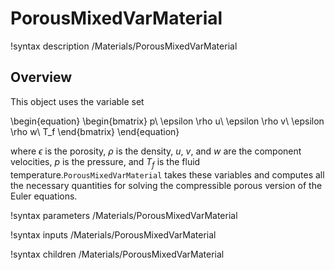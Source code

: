 # PorousMixedVarMaterial

!syntax description /Materials/PorousMixedVarMaterial

## Overview

This object uses the variable set

\begin{equation}
\begin{bmatrix}
p\\
\epsilon \rho u\\
\epsilon \rho v\\
\epsilon \rho w\\
T_f
\end{bmatrix}
\end{equation}

where $\epsilon$ is the porosity, $\rho$ is the density, $u$, $v$, and $w$ are
the component velocities, $p$ is the pressure, and $T_f$ is the fluid
temperature.`PorousMixedVarMaterial` takes these variables and computes all the
necessary quantities for solving the compressible porous version of the Euler
equations.

!syntax parameters /Materials/PorousMixedVarMaterial

!syntax inputs /Materials/PorousMixedVarMaterial

!syntax children /Materials/PorousMixedVarMaterial
